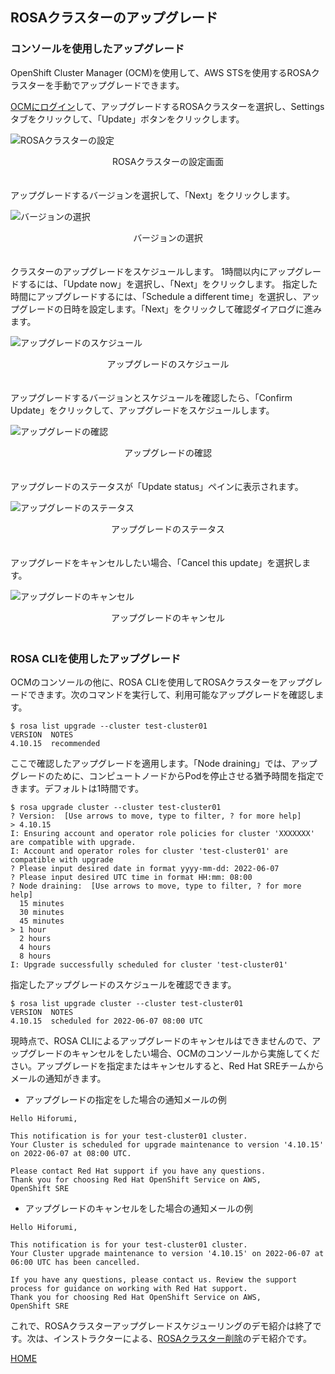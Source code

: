 ## ROSAクラスターのアップグレード

### コンソールを使用したアップグレード

OpenShift Cluster Manager (OCM)を使用して、AWS STSを使用するROSAクラスターを手動でアップグレードできます。

[OCMにログイン](https://console.redhat.com/openshift/)して、アップグレードするROSAクラスターを選択し、Settingsタブをクリックして、「Update」ボタンをクリックします。

![ROSAクラスターの設定](./images/rosa-settings.png)
<div style="text-align: center;">ROSAクラスターの設定画面</div>　　

アップグレードするバージョンを選択して、「Next」をクリックします。

![バージョンの選択](./images/version-select.png)
<div style="text-align: center;">バージョンの選択</div>　　

クラスターのアップグレードをスケジュールします。 1時間以内にアップグレードするには、「Update now」を選択し、「Next」をクリックします。
指定した時間にアップグレードするには、「Schedule a different time」を選択し、アップグレードの日時を設定します。「Next」をクリックして確認ダイアログに進みます。

![アップグレードのスケジュール](./images/schedule.png)
<div style="text-align: center;">アップグレードのスケジュール</div>　　

アップグレードするバージョンとスケジュールを確認したら、「Confirm Update」をクリックして、アップグレードをスケジュールします。

![アップグレードの確認](./images/confirm.png)
<div style="text-align: center;">アップグレードの確認</div>　

アップグレードのステータスが「Update status」ペインに表示されます。

![アップグレードのステータス](./images/status.png)
<div style="text-align: center;">アップグレードのステータス</div>　　

アップグレードをキャンセルしたい場合、「Cancel this update」を選択します。

![アップグレードのキャンセル](./images/cancel.png)
<div style="text-align: center;">アップグレードのキャンセル</div>　　

### ROSA CLIを使用したアップグレード

OCMのコンソールの他に、ROSA CLIを使用してROSAクラスターをアップグレードできます。次のコマンドを実行して、利用可能なアップグレードを確認します。
```
$ rosa list upgrade --cluster test-cluster01
VERSION  NOTES
4.10.15  recommended
```

ここで確認したアップグレードを適用します。「Node draining」では、アップグレードのために、コンピュートノードからPodを停止させる猶予時間を指定できます。デフォルトは1時間です。
```
$ rosa upgrade cluster --cluster test-cluster01
? Version:  [Use arrows to move, type to filter, ? for more help]
> 4.10.15
I: Ensuring account and operator role policies for cluster 'XXXXXXX' are compatible with upgrade.
I: Account and operator roles for cluster 'test-cluster01' are compatible with upgrade
? Please input desired date in format yyyy-mm-dd: 2022-06-07
? Please input desired UTC time in format HH:mm: 08:00
? Node draining:  [Use arrows to move, type to filter, ? for more help]
  15 minutes
  30 minutes
  45 minutes
> 1 hour
  2 hours
  4 hours
  8 hours
I: Upgrade successfully scheduled for cluster 'test-cluster01'
```

指定したアップグレードのスケジュールを確認できます。
```
$ rosa list upgrade cluster --cluster test-cluster01
VERSION  NOTES
4.10.15  scheduled for 2022-06-07 08:00 UTC
```

現時点で、ROSA CLIによるアップグレードのキャンセルはできませんので、アップグレードのキャンセルをしたい場合、OCMのコンソールから実施してください。アップグレードを指定またはキャンセルすると、Red Hat SREチームからメールの通知がきます。

- アップグレードの指定をした場合の通知メールの例

```
Hello Hiforumi,

This notification is for your test-cluster01 cluster.
Your Cluster is scheduled for upgrade maintenance to version '4.10.15' on 2022-06-07 at 08:00 UTC.

Please contact Red Hat support if you have any questions.
Thank you for choosing Red Hat OpenShift Service on AWS,
OpenShift SRE
```

- アップグレードのキャンセルをした場合の通知メールの例

```
Hello Hiforumi,

This notification is for your test-cluster01 cluster.
Your Cluster upgrade maintenance to version '4.10.15' on 2022-06-07 at 06:00 UTC has been cancelled.

If you have any questions, please contact us. Review the support process for guidance on working with Red Hat support.
Thank you for choosing Red Hat OpenShift Service on AWS,
OpenShift SRE
```

これで、ROSAクラスターアップグレードスケジューリングのデモ紹介は終了です。次は、インストラクターによる、[ROSAクラスター削除](../rosa-delete)のデモ紹介です。

[HOME](../../README.md)
